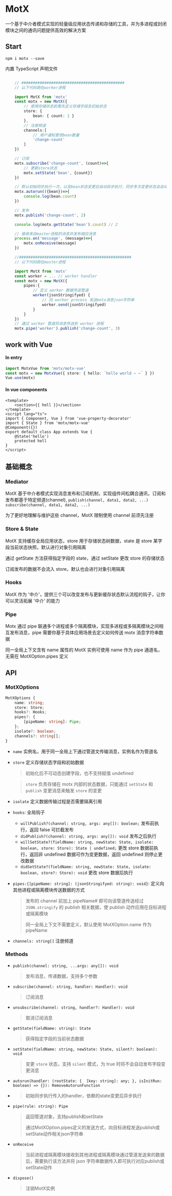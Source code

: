# MotX

一个基于中介者模式实现的轻量级应用状态传递和存储的工具，并为多进程或封闭模块之间的通讯问题提供高效的解决方案

## Start

`npm i motx --save`

内置 TypeScript 声明文件

```typescript

    // #############################################
    // 以下代码跑在worker进程

    import MotX from 'motx'
    const motx = new MotX({
        // 使用存储状态前需先定义存储字段及初始状态
        store: {
            bean: { count: 1 }
        },
        // 注册频道
        channels:[
            // 用户通知更改bean数量
            'change-count'
        ]
    })

    // 订阅
    motx.subscribe('change-count', (count)=>{
        // 更新store状态
        motx.setState('bean', {count})
    })

    // 默认初始同步执行一次，以及bean状态变更后自动异步执行，同步多次变更状态会自动节流
    motx.autorun(({bean})=>{
        console.log(bean.count)
    })

    // 发布
    motx.publish('change-count', 2)

    console.log(motx.getState('bean').count) // 2

    // 接收来自master进程的消息并发布相应消息
    process.on('message', (message)=>{
        motx.onReceive(message)
    })

    //#################################################
    // 以下代码跑在master进程

    import MotX from 'motx'
    const worker = ... // worker handler
    const motx = new MotX({
        pipes:{
            // 定义 worker 数据传送管道
            worker(jsonStringifyed) {
                // 向 worker process 发送motx消息json字符串
                worker.send(jsonStringifyed)
            }
        }
    })
    // 通过 worker 管道将消息传送到 worker 进程
    motx.pipe('worker').publish('change-count', 3)


```

## work with Vue

#### In entry

```typescript
import MotxVue from 'motx/motx-vue'
const motx = new MotxVue({ store: { hello: `hello world ~ ~` } })
Vue.use(motx)
```

#### In vue components

```vue
<template>
    <section>{{ hell }}</section>
</template>
<script lang="ts">
import { Component, Vue } from 'vue-property-decorator'
import { State } from 'motx/motx-vue'
@Component({})
export default class App extends Vue {
    @State('hello')
    protected hell
}
</script>
```

## 基础概念

### Mediator

MotX 基于中介者模式实现消息发布和订阅机制，实现组件间松耦合通讯，订阅和发布都基于特定频道(channel), `publish(channel, data1, data2, ...)` `subscribe(channel, data1, data2, ...)`

为了更好地理解与维护这些 channel，MotX 限制使用 channel 前须先注册

### Store & State

MotX 支持缓存全局应用状态，store 用于存储状态树数据，state 是 store 某字段当前状态快照，默认进行对象引用隔离

通过 getState 方法获得指定字段的 state，通过 setState 更改 store 的存储状态

订阅发布的数据不会流入 store，默认也会进行对象引用隔离

### Hooks

MotX 作为 '中介'，提供三个可以改变发布与更新缓存状态默认流程的钩子，让你可以灵活拓展 '中介' 的能力

### Pipe

Motx 通过 pipe 联通多个进程或多个隔离模块，实现多进程或多隔离模块之间相互发布消息，pipe 需要你基于具体应用场景去定义如何传送 motx 消息字符串数据

同一全局上下文含有 name 属性的 MotX 实例可使用 name 作为 pipe 通道名，无需在 MotXOption.pipes 定义

## API

### MotXOptions

```typescript
MotXOptions {
    name: string;
    store: Store;
    hooks?: Hooks;
    pipes?: {
        [pipeName: string]: Pipe;
    };
    isolate?: boolean;
    channels?: string[];
}
```

-   `name` 实例名，用于同一全局上下通过管道文传输消息，实例名作为管道名

-   `store` 定义存储状态字段和初始数据

    > 初始化后不可动态创建字段，也不支持赋值 undefined

    > `store` 负责存储在 motx 内部的状态数据，只能通过 `setState` 和 `publish` 变更消息来触发 `store` 的变更

-   `isolate` 定义数据传输过程是否需要隔离引用
-   `hooks`: 全局钩子
    -   `willPublish?(channel: string, args: any[]): boolean;` 发布前执行，返回 false 可拦截发布
    -   `didPublish?(channel: string, args: any[]): void` 发布之后执行
    -   `willSetState?(fieldName: string, newState: State, isolate: boolean, store: Store): State | undefined;` 更改 store 数据前执行，返回非 undefined 数据可作为变更数据，返回 undefined 则停止更改数据
    -   `didSetState?(fieldName: string, newState: State, isolate: boolean, store?: Store): void` 更改 store 数据后执行
-   `pipes:{[pipeName: string]: (jsonStringifyed: string): void}`: 定义向其他进程或隔离模块传送数据的方式
    > 发布的 channel 前加上 pipeName# 即可向该管道传送经过`JSON.stringify` 的 publish 相关数据，使 publish 动作应用在目标进程或隔离模块
    >
    > 同一全局上下文不需要定义，默认使用 MotXOption.name 作为 pipeName
-   `channels: string[]` 注册频道

### Methods

-   `publish(channel: string, ...args: any[]): void`
    > 发布消息，传递数据，支持多个参数

-   `subscribe(channel: string, handler: Handler): void`
    > 订阅消息

-   `unsubscribe(channel: string, handler?: Handler): void`
    > 取消订阅消息

-   `getState(fieldName: string): State`
    > 获得指定字段的当前状态数据

-   `setState(fieldName: string, newState: State, silent?: boolean): void`
    > 变更 `store` 状态，支持 `silent` 模式，为 true 时将不会自动发布字段变更消息

-    `autorun(handler: (rootState: {  [key: string]: any; }, isInitRun: boolean) => {}): RemoveAutorunFunction`
- 
    > 初始同步执行传入的handler，依赖的state变更后异步执行

-   `pipe(rule: string): Pipe`
    > 返回管道对象，支持publish和setState
    >
    > 通过MotXOption.pipes定义的发送方式，向目标进程发送publish或setState动作相关json字符串

-   `onReceive`
    > 当前进程或隔离模块接收到其他进程或隔离模块通过管道发送来的数据后，需要执行该方法并将 json 字符串数据传入即可执行对应publish或setState动作

-   `dispose()`
    > 注销MotX实例
